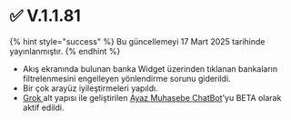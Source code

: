 # ✅ V.1.1.81

{% hint style="success" %}
Bu güncellemeyi 17 Mart 2025 tarihinde yayınlanmıştır.
{% endhint %}

* Akış ekranında bulunan banka Widget üzerinden tıklanan bankaların filtrelenmesini engelleyen yönlendirme sorunu giderildi.
* Bir çok arayüz iyileştirmeleri yapıldı.
* [Grok ](https://x.ai/grok)alt yapısı ile geliştirilen [Ayaz Muhasebe ChatBot](https://muhasip.tr)'yu BETA olarak aktif edildi.

